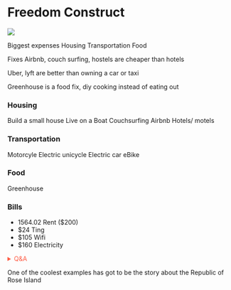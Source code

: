 # Freedom Construct

![](https://media4.giphy.com/media/aZfy3nuLRGvmg/giphy.gif?cid=82a1493b40eh3sihz1nat8u0a7oeal0qtv6cbbathn7elvpp&rid=giphy.gif)

Biggest expenses 
Housing
Transportation 
Food

Fixes
Airbnb, couch surfing, hostels are cheaper than hotels

Uber, lyft are better than owning a car or taxi 

Greenhouse is a food fix, diy cooking instead of eating out 

### Housing
Build a small house
Live on a Boat
Couchsurfing
Airbnb
Hotels/ motels

### Transportation
Motorcyle
Electric unicycle
Electric car
eBike

### Food
Greenhouse

### Bills
- 1564.02 Rent ($200)
- $24 Ting
- $105 Wifi
- $160 Electricity 

<!-- Prince Kaizen Namwali -->

<span style='color:#ff5d46;'>

<details markdown='1'><summary>Q&A</summary>


</details>

</span>

One of the coolest examples has got to be the story about the Republic of Rose Island


